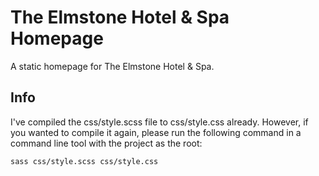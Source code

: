 # The Elmstone Hotel & Spa Homepage

A static homepage for The Elmstone Hotel & Spa.

## Info

I've compiled the css/style.scss file to css/style.css already. However, if you wanted to compile it again, please run the following command in a command line tool with the project as the root:

```bash
sass css/style.scss css/style.css
```
